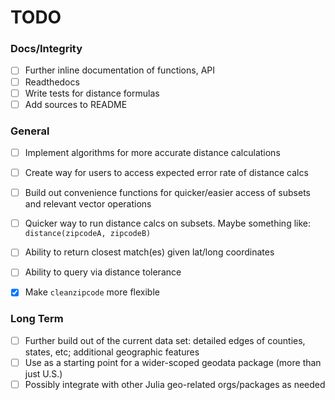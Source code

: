 # TODO

### Docs/Integrity

- [ ] Further inline documentation of functions, API
- [ ] Readthedocs
- [ ] Write tests for distance formulas
- [ ] Add sources to README

### General

- [ ] Implement algorithms for more accurate distance calculations
- [ ] Create way for users to access expected error rate of distance calcs
- [ ] Build out convenience functions for quicker/easier access of subsets and
  relevant vector operations
- [ ] Quicker way to run distance calcs on subsets. Maybe something like:
  `distance(zipcodeA, zipcodeB)`

- [ ] Ability to return closest match(es) given lat/long coordinates
- [ ] Ability to query via distance tolerance
- [x] Make `cleanzipcode` more flexible

### Long Term

- [ ] Further build out of the current data set: detailed edges of counties, states, etc; additional geographic features
- [ ] Use as a starting point for a wider-scoped geodata package (more than just U.S.)
- [ ] Possibly integrate with other Julia geo-related orgs/packages as needed
